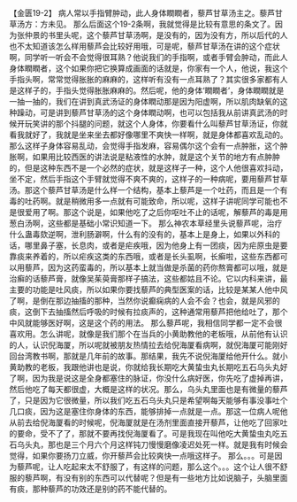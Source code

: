 【金匮19-2】 病人常以手指臂肿动，此人身体瞤瞤者，藜芦甘草汤主之。藜芦甘草汤方：方未见。
那么后面这个19-2条啊，我就觉得是比较有意思的条文了。因为张仲景的书里头呢，这个藜芦甘草汤啊，是没有的，因为没有方，所以后代的人也不太知道该怎么样用藜芦会比较好用哦，可是呢，藜芦甘草汤在讲的这个症状啊，同学听一听会不会觉得很耳熟？他说我们的手指啊，或者手臂会肿动，而此人身体瞤瞤者，这个如果你把它换算成画面的话就是，你家有一个人，他说，我这个手指头啊，常常觉得胀胀的麻麻的，这样听有没有一点耳熟了？其实很多家都有人是这样子的，手指头觉得胀胀麻麻的。然后呢，他的身体‘瞤瞤者’，身体瞤瞤就是一抽一抽的，我们在讲到真武汤证的身体瞤动那是因为阳虚啊，所以肌肉缺氧的这种躁动，可是讲到藜芦甘草汤的这个身体瞤动啊，也可以包括我从前讲真武汤的时候开玩笑讲的那个抖腿的问题，就这个人身体，你要看什么叫藜芦甘草汤证，你就看我就好了，我就是坐来坐去都好像哪里不爽快一样啊，就是身体都喜欢乱动的。那么这样子身体容易乱动，会觉得手指发麻，容易偶尔这个会有一点肿胀，这个肿胀啊，如果用比较西医的讲法说是粘液性的水肿，就是这个关节的地方有点肿肿的，但是这种东西不是一个必然的症状，就是这样子一种，这个人他很喜欢抖动，坐不定，然后手指这个手臂就觉得不爽不爽的，这样子的一种病呢，要用藜芦甘草汤。那这个藜芦甘草汤是什么样一个结构，基本上藜芦是一个吐药，而且是一个有毒的吐药啊。就是稍微用多一点就有可能致命，所以呢，这样子讲呢同学可能也不是很爱用了啊。那这个说是，如果他吃了之后你呕吐不止的话呢，解藜芦的毒是用葱白汤啊，这些都是基础小常识知道一下。
那么神农本草经里头说藜芦呢，治疗什么蛊毒欬逆啊，泄利肠澼啊，什么有的没有的，基本上是身上，如果以外科的话，哪里鼻子塞，长息肉，或者是疟疾哦，因为他身上有一团痰，因为疟原虫是要靠痰来养着的，所以疟疾这类的东西哦，或者是长头虱啊，长癣啦，这些东西都可以用藜芦，因为这药蛮毒的，所以基本上就当做是杀菌的药你熬膏都可以哦，就是治癣的话藜芦膏，就像吴茱萸膏那样子搞法，这些都姑且不论。它以内科来讲，最主要的功能是吐风痰，所以如果你要找藜芦的典型医案的话，比较是某某人他中风了啊，是倒在那边抽搐的那种，当然你说癫痫病的人会不会？也会，就是风邪的痰，这倒下去抽搐然后呼吸的时候有拉痰声的，这种通常用藜芦把他给吐了，那个中风就能够医好啊，这是这个药的用法。
那么藜芦呢，我相信同学都一定不会很喜欢用。怎么讲呢，就像是我们那个在当兵的小黄助教他的老板哦，从前他有认识的人，认识倪海厦，所以呢就被朋友热情拉去给倪海厦看病啊，就倪海厦可能刚好回台湾教书啊，那就是几年前的故事。那结果，我先不说倪海厦给他开什么。就小黄助教的老板，我跟他讲也是说，你就给我长期吃大黄蛰虫丸长期吃五石乌头丸好了啊，因为我是说这是全身都塞住的脉证，你没什么病好医，你先吃了虚掉再讲，然后他吃了每天都很虚，大概是这样的状况。那么，乌头丸里面也是有微量的藜芦了，只是因为它很微量，所以我们吃五石乌头丸只是希望啊每天能够有事没事吐个几口痰，因为这是塞住你身体的东西，能够排掉一点就是一点。那这一位病人呢他从前去给倪海厦看的时候呢，倪海厦就是在汤剂里面直接开藜芦，让他吃了回家吐的要命，受不了了，那就不要再找倪海厦看了。可是我现在叫他吃大黄蛰虫丸吃五石乌头丸，那也是三个月六个月这样钝刀慢慢磨像凌迟处死一样。就是我有时候会觉得，如果你要扬刀立威，你开藜芦会比较爽快一点哦这样子。
那么。。。可是因为藜芦呢，让人吃起来太不舒服了，有这样的问题，那么这个。。。这个让人很不舒服的藜芦啊，有没有别的东西可以代替呢？但是有一些地方比如说脑子，头脑里面有痰，那种藜芦的功效还是别的药不能代替的。

